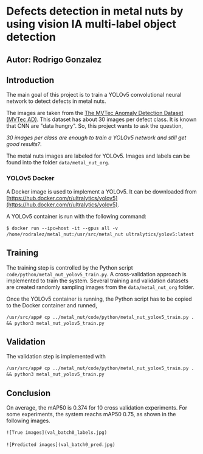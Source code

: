 # Defects detection in metal nuts by using vision IA multi-label object detection

## Autor: Rodrigo Gonzalez

## Introduction

The main goal of this project is to train a YOLOv5 convolutional neural network to detect defects in metal nuts. 

The images are taken from the [The MVTec Anomaly Detection Dataset (MVTec AD)](https://www.mvtec.com/company/research/datasets/mvtec-ad). This dataset has about 30 images per defect class. It is known that CNN are "data hungry". So, this project wants to ask the question, 

*30 images per class are enough to train a YOLOv5 network and still get good results?.*

The metal nuts images are labeled for YOLOv5. Images and labels can be found into the folder `data/metal_nut_org`.

### YOLOv5 Docker

A Docker image is used to implement a YOLOv5. It can be downloaded from [https://hub.docker.com/r/ultralytics/yolov5](https://hub.docker.com/r/ultralytics/yolov5).

A YOLOv5 container is run with the following command:

```
$ docker run --ipc=host -it --gpus all -v /home/rodralez/metal_nut:/usr/src/metal_nut ultralytics/yolov5:latest
```

## Training


The training step is controlled by the Python script `code/python/metal_nut_yolov5_train.py`. A cross-validation approach is implemented to train the system. Several training and validation datasets are created randomly sampling images from the  `data/metal_nut_org` folder.

Once the YOLOv5 container is running, the  Python script has to be copied to the Docker container and runned,

```
/usr/src/app# cp ../metal_nut/code/python/metal_nut_yolov5_train.py . && python3 metal_nut_yolov5_train.py

```

## Validation

The validation step is implemented with

```
/usr/src/app# cp ../metal_nut/code/python/metal_nut_yolov5_train.py . && python3 metal_nut_yolov5_train.py

```

## Conclusion

On average, the mAP50 is 0.374 for 10 cross validation experiments. For some experiments, the system reachs mAP50 0.75, as shown in the following images.

 	![True images](val_batch0_labels.jpg)
 	
 	![Predicted images](val_batch0_pred.jpg)
 	
 	




